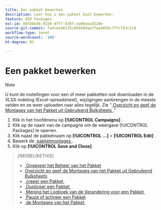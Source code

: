 ```yaml
---
title: Een pakket bewerken
description: Leer hoe u een pakket kunt bewerken.
feature: DSP Packages
exl-id: 88fbbb46-0150-4ff7-838f-ea00aead529e
source-git-commit: fa4cee46135c85849daa7faa4059c77fc753c2c8
workflow-type: tm+mt
source-wordcount: '106'
ht-degree: 0%

---
```


# Een pakket bewerken

>[!NOTE]
>
>U kunt de instellingen voor een of meer pakketten ook downloaden in de XLSX-indeling (Excel-spreadsheet), wijzigingen aanbrengen in de meeste velden en ze weer uploaden naar alles tegelijk. Zie &quot;[&#x200B; Overzicht en geef de Montages van het Pakket uit Gebruikend Bulksheets &#x200B;](package-qa.md).&quot;

1. Klik in het hoofdmenu op **[!UICONTROL Campaigns]** .
1. Klik op de naam van de campagne om de weergave [!UICONTROL Packages] te openen.
1. Klik naast de pakketnaam op **[!UICONTROL ...]** > **[!UICONTROL Edit]** .
1. Bewerk de [&#x200B; pakketmontages &#x200B;](package-settings.md).
1. Klik op **[!UICONTROL Save and Close]**.

>[!MORELIKETHIS]
>
>* [&#x200B; Ongeveer het Beheer van het Pakket &#x200B;](package-about.md)
>* [&#x200B; Overzicht en geef de Montages van het Pakket uit Gebruikend Bulksheets &#x200B;](/help/dsp/campaign-management/packages/package-qa.md)
>* [&#x200B; creeer een Pakket &#x200B;](package-create.md)
>* [&#x200B; Dupliceer een Pakket &#x200B;](package-duplicate.md)
>* [&#x200B; Mening het Logboek van de Verandering voor een Pakket &#x200B;](package-change-log.md)
>* [&#x200B; Pauze of activeer een Pakket &#x200B;](package-pause-activate.md)
>* [&#x200B; de Montages van het Pakket &#x200B;](package-settings.md)
